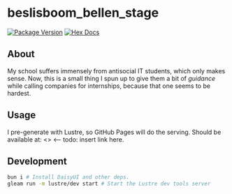 # beslisboom_bellen_stage

[![Package Version](https://img.shields.io/hexpm/v/beslisboom_bellen_stage)](https://hex.pm/packages/beslisboom_bellen_stage)
[![Hex Docs](https://img.shields.io/badge/hex-docs-ffaff3)](https://hexdocs.pm/beslisboom_bellen_stage/)

## About

My school suffers immensely from antisocial IT students, which only makes sense.
Now, this is a small thing I spun up to give them a bit of _guidance_ while calling
companies for internships, because that one seems to be hardest.

## Usage

I pre-generate with Lustre, so GitHub Pages will do the serving. Should be available at:
<> <-- todo: insert link here.

## Development

```sh
bun i # Install DaisyUI and other deps.
gleam run -m lustre/dev start # Start the Lustre dev tools server
```
